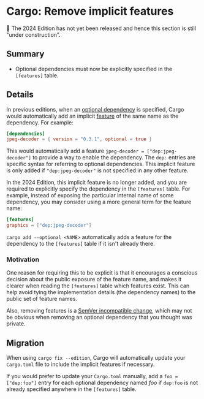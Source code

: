 # Cargo: Remove implicit features

🚧 The 2024 Edition has not yet been released and hence this section is still "under construction".

## Summary

- Optional dependencies must now be explicitly specified in the `[features]` table.

## Details

In previous editions, when an [optional dependency] is specified, Cargo would automatically add an implicit [feature] of the same name as the dependency. For example:

```toml
[dependencies]
jpeg-decoder = { version = "0.3.1", optional = true }
```

This would automatically add a feature `jpeg-decoder = ["dep:jpeg-decoder"]` to provide a way to enable the dependency.
The `dep:` entries are specific syntax for referring to optional dependencies.
This implicit feature is only added if `"dep:jpeg-decoder"` is not specified in any other feature.

In the 2024 Edition, this implicit feature is no longer added, and you are required to explicitly specify the dependency in the `[features]` table.
For example, instead of exposing the particular internal name of some dependency, you may consider using a more general term for the feature name:

```toml
[features]
graphics = ["dep:jpeg-decoder"]
```

`cargo add --optional <NAME>` automatically adds a feature for the dependency to the `[features]` table if it isn't already there.

### Motivation

One reason for requiring this to be explicit is that it encourages a conscious decision about the public exposure of the feature name, and makes it clearer when reading the `[features]` table which features exist.
This can help avoid tying the implementation details (the dependency names) to the public set of feature names.

Also, removing features is a [SemVer incompatible change][semver], which may not be obvious when removing an optional dependency that you thought was private.

## Migration

When using `cargo fix --edition`, Cargo will automatically update your `Cargo.toml` file to include the implicit features if necessary.

If you would prefer to update your `Cargo.toml` manually, add a `foo = ["dep:foo"]` entry for each optional dependency named *foo* if `dep:foo` is not already specified anywhere in the `[features]` table.

[optional dependency]: ../../cargo/reference/features.html#optional-dependencies
[feature]: ../../cargo/reference/features.html
[semver]: ../../cargo/reference/semver.html#cargo-feature-remove
